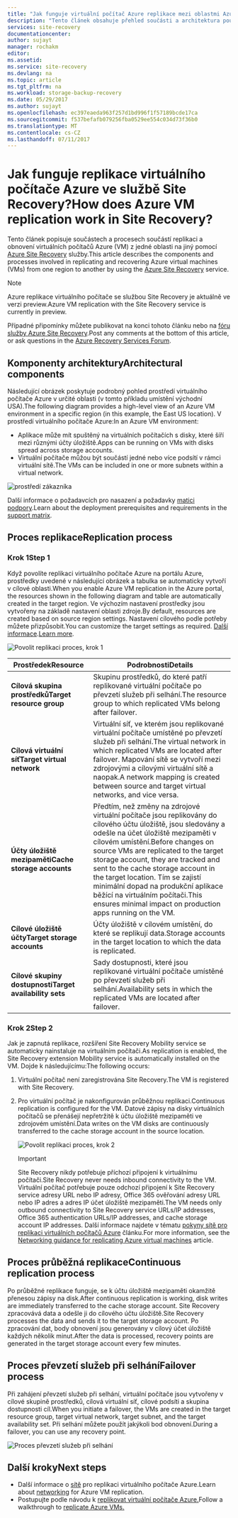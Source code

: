 ```yaml
---
title: "Jak funguje virtuální počítač Azure replikace mezi oblastmi Azure ve službě Azure Site Recovery?  | Dokumentace Microsoftu"
description: "Tento článek obsahuje přehled součásti a architektura použít při replikaci virtuálních počítačů Azure mezi oblastmi Azure pomocí služby Azure Site Recovery."
services: site-recovery
documentationcenter: 
author: sujayt
manager: rochakm
editor: 
ms.assetid: 
ms.service: site-recovery
ms.devlang: na
ms.topic: article
ms.tgt_pltfrm: na
ms.workload: storage-backup-recovery
ms.date: 05/29/2017
ms.author: sujayt
ms.openlocfilehash: ec397eaeda963f257d1bd996f1f57189bcde17ca
ms.sourcegitcommit: f537befafb079256fba0529ee554c034d73f36b0
ms.translationtype: MT
ms.contentlocale: cs-CZ
ms.lasthandoff: 07/11/2017
---
```

# <a name="how-does-azure-vm-replication-work-in-site-recovery"></a><span data-ttu-id="9df52-104">Jak funguje replikace virtuálního počítače Azure ve službě Site Recovery?</span><span class="sxs-lookup"><span data-stu-id="9df52-104">How does Azure VM replication work in Site Recovery?</span></span>


<span data-ttu-id="9df52-105">Tento článek popisuje součástech a procesech součástí replikaci a obnovení virtuálních počítačů Azure (VM) z jedné oblasti na jiný pomocí [Azure Site Recovery](site-recovery-overview.md) služby.</span><span class="sxs-lookup"><span data-stu-id="9df52-105">This article describes the components and processes involved in replicating and recovering Azure virtual machines (VMs) from one region to another by using the [Azure Site Recovery](site-recovery-overview.md) service.</span></span>

>[!NOTE]
><span data-ttu-id="9df52-106">Azure replikace virtuálního počítače se službou Site Recovery je aktuálně ve verzi preview.</span><span class="sxs-lookup"><span data-stu-id="9df52-106">Azure VM replication with the Site Recovery service is currently in preview.</span></span>

<span data-ttu-id="9df52-107">Případné připomínky můžete publikovat na konci tohoto článku nebo na [fóru služby Azure Site Recovery](https://social.msdn.microsoft.com/forums/azure/home?forum=hypervrecovmgr).</span><span class="sxs-lookup"><span data-stu-id="9df52-107">Post any comments at the bottom of this article, or ask questions in the [Azure Recovery Services Forum](https://social.msdn.microsoft.com/forums/azure/home?forum=hypervrecovmgr).</span></span>

## <a name="architectural-components"></a><span data-ttu-id="9df52-108">Komponenty architektury</span><span class="sxs-lookup"><span data-stu-id="9df52-108">Architectural components</span></span>

<span data-ttu-id="9df52-109">Následující obrázek poskytuje podrobný pohled prostředí virtuálního počítače Azure v určité oblasti (v tomto příkladu umístění východní USA).</span><span class="sxs-lookup"><span data-stu-id="9df52-109">The following diagram provides a high-level view of an Azure VM environment in a specific region (in this example, the East US location).</span></span> <span data-ttu-id="9df52-110">V prostředí virtuálního počítače Azure:</span><span class="sxs-lookup"><span data-stu-id="9df52-110">In an Azure VM environment:</span></span>
- <span data-ttu-id="9df52-111">Aplikace může mít spuštěný na virtuálních počítačích s disky, které šíří mezi různými účty úložiště.</span><span class="sxs-lookup"><span data-stu-id="9df52-111">Apps can be running on VMs with disks spread across storage accounts.</span></span>
- <span data-ttu-id="9df52-112">Virtuální počítače můžou být součástí jedné nebo více podsítí v rámci virtuální sítě.</span><span class="sxs-lookup"><span data-stu-id="9df52-112">The VMs can be included in one or more subnets within a virtual network.</span></span>

![prostředí zákazníka](./media/site-recovery-azure-to-azure-architecture/source-environment.png)

<span data-ttu-id="9df52-114">Další informace o požadavcích pro nasazení a požadavky [matici podpory](site-recovery-support-matrix-azure-to-azure.md).</span><span class="sxs-lookup"><span data-stu-id="9df52-114">Learn about the deployment prerequisites and requirements in the [support matrix](site-recovery-support-matrix-azure-to-azure.md).</span></span>

## <a name="replication-process"></a><span data-ttu-id="9df52-115">Proces replikace</span><span class="sxs-lookup"><span data-stu-id="9df52-115">Replication process</span></span>

### <a name="step-1"></a><span data-ttu-id="9df52-116">Krok 1</span><span class="sxs-lookup"><span data-stu-id="9df52-116">Step 1</span></span>

<span data-ttu-id="9df52-117">Když povolíte replikaci virtuálního počítače Azure na portálu Azure, prostředky uvedené v následující obrázek a tabulka se automaticky vytvoří v cílové oblasti.</span><span class="sxs-lookup"><span data-stu-id="9df52-117">When you enable Azure VM replication in the Azure portal, the resources shown in the following diagram and table are automatically created in the target region.</span></span> <span data-ttu-id="9df52-118">Ve výchozím nastavení prostředky jsou vytvořeny na základě nastavení oblasti zdroje.</span><span class="sxs-lookup"><span data-stu-id="9df52-118">By default, resources are created based on source region settings.</span></span> <span data-ttu-id="9df52-119">Nastavení cílového podle potřeby můžete přizpůsobit.</span><span class="sxs-lookup"><span data-stu-id="9df52-119">You can customize the target settings as required.</span></span> <span data-ttu-id="9df52-120">[Další informace](site-recovery-replicate-azure-to-azure.md).</span><span class="sxs-lookup"><span data-stu-id="9df52-120">[Learn more](site-recovery-replicate-azure-to-azure.md).</span></span>

![Povolit replikaci proces, krok 1](./media/site-recovery-azure-to-azure-architecture/enable-replication-step-1.png)

<span data-ttu-id="9df52-122">**Prostředek**</span><span class="sxs-lookup"><span data-stu-id="9df52-122">**Resource**</span></span> | <span data-ttu-id="9df52-123">**Podrobnosti**</span><span class="sxs-lookup"><span data-stu-id="9df52-123">**Details**</span></span>
--- | ---
<span data-ttu-id="9df52-124">**Cílová skupina prostředků**</span><span class="sxs-lookup"><span data-stu-id="9df52-124">**Target resource group**</span></span> | <span data-ttu-id="9df52-125">Skupinu prostředků, do které patří replikované virtuální počítače po převzetí služeb při selhání.</span><span class="sxs-lookup"><span data-stu-id="9df52-125">The resource group to which replicated VMs belong after failover.</span></span>
<span data-ttu-id="9df52-126">**Cílová virtuální síť**</span><span class="sxs-lookup"><span data-stu-id="9df52-126">**Target virtual network**</span></span> | <span data-ttu-id="9df52-127">Virtuální síť, ve kterém jsou replikované virtuální počítače umístěné po převzetí služeb při selhání.</span><span class="sxs-lookup"><span data-stu-id="9df52-127">The virtual network in which replicated VMs are located after failover.</span></span> <span data-ttu-id="9df52-128">Mapování sítě se vytvoří mezi zdrojovými a cílovými virtuální sítě a naopak.</span><span class="sxs-lookup"><span data-stu-id="9df52-128">A network mapping is created between source and target virtual networks, and vice versa.</span></span>
<span data-ttu-id="9df52-129">**Účty úložiště mezipaměti**</span><span class="sxs-lookup"><span data-stu-id="9df52-129">**Cache storage accounts**</span></span> | <span data-ttu-id="9df52-130">Předtím, než změny na zdrojové virtuální počítače jsou replikovány do cílového účtu úložiště, jsou sledovány a odešle na účet úložiště mezipaměti v cílovém umístění.</span><span class="sxs-lookup"><span data-stu-id="9df52-130">Before changes on source VMs are replicated to the target storage account, they are tracked and sent to the cache storage account in the target location.</span></span> <span data-ttu-id="9df52-131">Tím se zajistí minimální dopad na produkční aplikace běžící na virtuálním počítači.</span><span class="sxs-lookup"><span data-stu-id="9df52-131">This ensures minimal impact on production apps running on the VM.</span></span>
<span data-ttu-id="9df52-132">**Cílové úložiště účty**</span><span class="sxs-lookup"><span data-stu-id="9df52-132">**Target storage accounts**</span></span>  | <span data-ttu-id="9df52-133">Účty úložiště v cílovém umístění, do které se replikují data.</span><span class="sxs-lookup"><span data-stu-id="9df52-133">Storage accounts in the target location to which the data is replicated.</span></span>
<span data-ttu-id="9df52-134">**Cílové skupiny dostupnosti**</span><span class="sxs-lookup"><span data-stu-id="9df52-134">**Target availability sets**</span></span>  | <span data-ttu-id="9df52-135">Sady dostupnosti, které jsou replikované virtuální počítače umístěné po převzetí služeb při selhání.</span><span class="sxs-lookup"><span data-stu-id="9df52-135">Availability sets in which the replicated VMs are located after failover.</span></span>

### <a name="step-2"></a><span data-ttu-id="9df52-136">Krok 2</span><span class="sxs-lookup"><span data-stu-id="9df52-136">Step 2</span></span>

<span data-ttu-id="9df52-137">Jak je zapnutá replikace, rozšíření Site Recovery Mobility service se automaticky nainstaluje na virtuálním počítači.</span><span class="sxs-lookup"><span data-stu-id="9df52-137">As replication is enabled, the Site Recovery extension Mobility service is automatically installed on the VM.</span></span> <span data-ttu-id="9df52-138">Dojde k následujícímu:</span><span class="sxs-lookup"><span data-stu-id="9df52-138">The following occurs:</span></span>

1. <span data-ttu-id="9df52-139">Virtuální počítač není zaregistrována Site Recovery.</span><span class="sxs-lookup"><span data-stu-id="9df52-139">The VM is registered with Site Recovery.</span></span>

2. <span data-ttu-id="9df52-140">Pro virtuální počítač je nakonfigurován průběžnou replikaci.</span><span class="sxs-lookup"><span data-stu-id="9df52-140">Continuous replication is configured for the VM.</span></span> <span data-ttu-id="9df52-141">Datové zápisy na disky virtuálních počítačů se přenášejí nepřetržitě k účtu úložiště mezipaměti ve zdrojovém umístění.</span><span class="sxs-lookup"><span data-stu-id="9df52-141">Data writes on the VM disks are continuously transferred to the cache storage account in the source location.</span></span>

   ![Povolit replikaci proces, krok 2](./media/site-recovery-azure-to-azure-architecture/enable-replication-step-2.png)

   >[!IMPORTANT]
   > <span data-ttu-id="9df52-143">Site Recovery nikdy potřebuje příchozí připojení k virtuálnímu počítači.</span><span class="sxs-lookup"><span data-stu-id="9df52-143">Site Recovery never needs inbound connectivity to the VM.</span></span> <span data-ttu-id="9df52-144">Virtuální počítač potřebuje pouze odchozí připojení k Site Recovery service adresy URL nebo IP adresy, Office 365 ověřování adresy URL nebo IP adres a adres IP účet úložiště mezipaměti.</span><span class="sxs-lookup"><span data-stu-id="9df52-144">The VM needs only outbound connectivity to Site Recovery service URLs/IP addresses, Office 365 authentication URLs/IP addresses, and cache storage account IP addresses.</span></span> <span data-ttu-id="9df52-145">Další informace najdete v tématu [pokyny sítě pro replikaci virtuálních počítačů Azure](site-recovery-azure-to-azure-networking-guidance.md) článku.</span><span class="sxs-lookup"><span data-stu-id="9df52-145">For more information, see the [Networking guidance for replicating Azure virtual machines](site-recovery-azure-to-azure-networking-guidance.md) article.</span></span>

## <a name="continuous-replication-process"></a><span data-ttu-id="9df52-146">Proces průběžná replikace</span><span class="sxs-lookup"><span data-stu-id="9df52-146">Continuous replication process</span></span>

<span data-ttu-id="9df52-147">Po průběžné replikace funguje, se k účtu úložiště mezipaměti okamžitě přenesou zápisy na disk.</span><span class="sxs-lookup"><span data-stu-id="9df52-147">After continuous replication is working, disk writes are immediately transferred to the cache storage account.</span></span> <span data-ttu-id="9df52-148">Site Recovery zpracovává data a odešle ji do cílového účtu úložiště.</span><span class="sxs-lookup"><span data-stu-id="9df52-148">Site Recovery processes the data and sends it to the target storage account.</span></span> <span data-ttu-id="9df52-149">Po zpracování dat, body obnovení jsou generovány v cílový účet úložiště každých několik minut.</span><span class="sxs-lookup"><span data-stu-id="9df52-149">After the data is processed, recovery points are generated in the target storage account every few minutes.</span></span>

## <a name="failover-process"></a><span data-ttu-id="9df52-150">Proces převzetí služeb při selhání</span><span class="sxs-lookup"><span data-stu-id="9df52-150">Failover process</span></span>

<span data-ttu-id="9df52-151">Při zahájení převzetí služeb při selhání, virtuální počítače jsou vytvořeny v cílové skupině prostředků, cílová virtuální síť, cílové podsíti a skupina dostupnosti cíl.</span><span class="sxs-lookup"><span data-stu-id="9df52-151">When you initiate a failover, the VMs are created in the target resource group, target virtual network, target subnet, and the target availability set.</span></span> <span data-ttu-id="9df52-152">Při selhání můžete použít jakýkoli bod obnovení.</span><span class="sxs-lookup"><span data-stu-id="9df52-152">During a failover, you can use any recovery point.</span></span>

![Proces převzetí služeb při selhání](./media/site-recovery-azure-to-azure-architecture/failover.png)

## <a name="next-steps"></a><span data-ttu-id="9df52-154">Další kroky</span><span class="sxs-lookup"><span data-stu-id="9df52-154">Next steps</span></span>

- <span data-ttu-id="9df52-155">Další informace o [sítě](site-recovery-azure-to-azure-networking-guidance.md) pro replikaci virtuálního počítače Azure.</span><span class="sxs-lookup"><span data-stu-id="9df52-155">Learn about [networking](site-recovery-azure-to-azure-networking-guidance.md) for Azure VM replication.</span></span>
- <span data-ttu-id="9df52-156">Postupujte podle návodu k [replikovat virtuální počítače Azure.](site-recovery-azure-to-azure.md)</span><span class="sxs-lookup"><span data-stu-id="9df52-156">Follow a walkthrough to [replicate Azure VMs.](site-recovery-azure-to-azure.md)</span></span>
